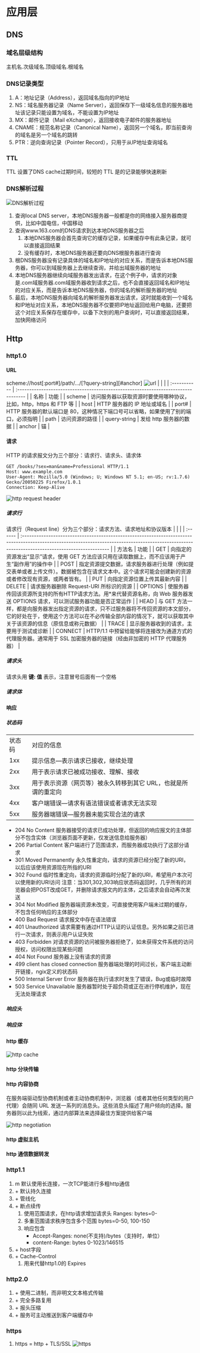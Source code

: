 # 应用层

## DNS

### 域名层级结构

主机名.次级域名.顶级域名.根域名

### DNS记录类型

1. A：地址记录（Address），返回域名指向的IP地址
2. NS：域名服务器记录（Name Server），返回保存下一级域名信息的服务器地址该记录只能设置为域名，不能设置为IP地址
3. MX：邮件记录（Mail eXchange），返回接收电子邮件的服务器地址
4. CNAME：规范名称记录（Canonical Name），返回另一个域名，即当前查询的域名是另一个域名的跳转
5. PTR：逆向查询记录（Pointer Record），只用于从IP地址查询域名

### TTL

TTL 设置了DNS cache过期时间，较短的 TTL 是的记录能够快速刷新

### DNS解析过程

![DNS解析过程](./imgs/dns.jpg)

1. 查询local DNS server，本地DNS服务器一般都是你的网络接入服务器商提供，比如中国电信，中国移动
2. 查询www.163.com的DNS请求到达本地DNS服务器之后
   1. 本地DNS服务器会首先查询它的缓存记录，如果缓存中有此条记录，就可以直接返回结果
   2. 没有缓存时，本地DNS服务器还要向DNS根服务器进行查询
3. 根DNS服务器没有记录具体的域名和IP地址的对应关系，而是告诉本地DNS服务器，你可以到域服务器上去继续查询，并给出域服务器的地址
4. 本地DNS服务器继续向域服务器发出请求，在这个例子中，请求的对象是.com域服务器.com域服务器收到请求之后，也不会直接返回域名和IP地址的对应关系，而是告诉本地DNS服务器，你的域名的解析服务器的地址
5. 最后，本地DNS服务器向域名的解析服务器发出请求，这时就能收到一个域名和IP地址对应关系，本地DNS服务器不仅要把IP地址返回给用户电脑，还要把这个对应关系保存在缓存中，以备下次别的用户查询时，可以直接返回结果，加快网络访问

## Http

### http1.0

#### URL

scheme://host[:port#]/path/…/[?query-string][#anchor]
![url](./imgs/url.png)
|              |                                                                                    |
| :----------- | :--------------------------------------------------------------------------------- |
| 名称         | 功能                                                                               |
| scheme       | 访问服务器以获取资源时要使用哪种协议，比如，http，https 和 FTP 等                  |
| host         | HTTP 服务器的 IP 地址或域名                                                        |
| port#        | HTTP 服务器的默认端口是 80，这种情况下端口号可以省略，如果使用了别的端口，必须指明 |
| path         | 访问资源的路径                                                                     |
| query-string | 发给 http 服务器的数据                                                             |
| anchor       | 锚                                                                                 |

#### 请求

HTTP 的请求报文分为三个部分：请求行、请求头、请求体

```http
GET /books/?sex=man&name=Professional HTTP/1.1
Host: www.example.com
User-Agent: Mozilla/5.0 (Windows; U; Windows NT 5.1; en-US; rv:1.7.6)
Gecko/20050225 Firefox/1.0.1
Connection: Keep-Alive
```

![http request header](./imgs/httprequestheader.png)

##### 请求行

请求行（Request line）分为三个部分：请求方法、请求地址和协议版本
|         |                                                                                                                                                                                                   |
| :------ | :------------------------------------------------------------------------------------------------------------------------------------------------------------------------------------------------ |
| 方法名  | 功能                                                                                                                                                                                              |
| GET     | 向指定的资源发出“显示”请求，使用 GET 方法应该只用在读取数据上，而不应该用于产生“副作用”的操作中                                                                                                   |
| POST    | 指定资源提交数据，请求服务器进行处理（例如提交表单或者上传文件）。数据被包含在请求文本中。这个请求可能会创建新的资源或者修改现有资源，或两者皆有。                                                |
| PUT     | 向指定资源位置上传其最新内容                                                                                                                                                                      |
| DELETE  | 请求服务器删除 Request-URI 所标识的资源                                                                                                                                                           |
| OPTIONS | 使服务器传回该资源所支持的所有HTTP请求方法。用*来代替资源名称，向 Web 服务器发送 OPTIONS 请求，可以测试服务器功能是否正常运作                                                                     |
| HEAD    | 与 GET 方法一样，都是向服务器发出指定资源的请求，只不过服务器将不传回资源的本文部分，它的好处在于，使用这个方法可以在不必传输全部内容的情况下，就可以获取其中关于该资源的信息（原信息或称元数据） |
| TRACE   | 显示服务器收到的请求，主要用于测试或诊断                                                                                                                                                          |
| CONNECT | HTTP/1.1 中预留给能够将连接改为通道方式的代理服务器。通常用于 SSL 加密服务器的链接（经由非加密的 HTTP 代理服务器）                                                                                |

##### 请求头

请求头用 **键: 值** 表示，注意冒号后面有一个空格

##### 请求体

#### 响应

##### 状态码

|        |                                                                |
| :----- | :------------------------------------------------------------- |
| 状态码 | 对应的信息                                                     |
| 1xx    | 提示信息—表示请求已接收，继续处理                              |
| 2xx    | 用于表示请求已被成功接收、理解、接收                           |
| 3xx    | 用于表示资源（网页等）被永久转移到其它 URL，也就是所谓的重定向 |
| 4xx    | 客户端错误—请求有语法错误或者请求无法实现                      |
| 5xx    | 服务器端错误—服务器未能实现合法的请求                          |

- 204 No Content 服务器接受的请求已成功处理，但返回的响应报文的主体部分不包含实体（浏览器页面不更新，仅发送信息给服务器）
- 206 Partial Content 客户端进行了范围请求，而服务器成功执行了这部分请求
- 301 Moved Permanently 永久性重定向，请求的资源已经分配了新的URI，以后应该使用资源现在所指的URI
- 302 Found 临时性重定向，请求的资源临时分配了新的URI，希望用户本次可以使用新的URI访问
  注意：当301,302,303响应状态码返回时，几乎所有的浏览器会把POST改成GET，并删除请求报文内的主体，之后请求会自动再次发送
- 304 Not Modified 服务器端资源未改变，可直接使用客户端未过期的缓存，不包含任何响应的主体部分
- 400 Bad Request 请求报文中存在语法错误
- 401 Unauthorized 请求需要有通过HTTP认证的认证信息。另外如果之前已进行一次请求，则表示用户认证失败
- 403 Forbidden 对请求资源的访问被服务器拒绝了，如未获得文件系统的访问授权，访问权限出现某些问题
- 404 Not Found 服务器上没有请求的资源
- 499 client has closed connection 服务器端处理的时间过长，客户端主动断开链接，ngix定义的状态码
- 500 Internal Server Error 服务器在执行请求时发生了错误，Bug或临时故障
- 503 Service Unavailable 服务器暂时处于超负荷或正在进行停机维护，现在无法处理请求

##### 响应头

##### 响应体

#### http 缓存

![http cache](./imgs/httpcache.png)

#### http 分块传输

#### http 内容协商

在服务端驱动型协商机制或者主动协商机制中，浏览器（或者其他任何类型的用户代理）会随同 URL 发送一系列的消息头。这些消息头描述了用户倾向的选择。服务器则以此为线索，通过内部算法来选择最佳方案提供给客户端

![http negotiation](./imgs/HTTPNegoServer.png)

#### http 虚拟主机

#### http 通信数据转发

### http1.1

1. m 默认使用长连接，一次TCP能进行多粗http通信
2. \+ 默认持久连接
3. \+ 管线化
4. \+ 断点续传
   1. 使用范围请求，在http请求增加请求头 Ranges: bytes=0-
   2. 多重范围请求秩序包含多个范围 bytes=0-50, 100-150
   3. 响应包含
      - Accept-Ranges: none(不支持)/bytes（支持时，单位）
      - content-Range: bytes 0-1023/146515
5. \+ host字段
6. \+ Cache-Control
   1. 用来代替http1.0的 Expires

### http2.0

1. \+ 使用二进制，而非明文文本格式传输
2. \+ 完全多路复用
3. \+ 报头压缩
4. \+ 服务可主动推送到客户端缓存中

### https

1. https = http + TLS/SSL
   ![https](./imgs/https1.png)
